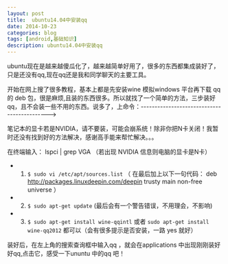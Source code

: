 ```yaml
---
layout: post
title:  ubuntu14.04中安装qq
date: 2014-10-23
categories: blog
tags: [android,基础知识]
description: ubuntu14.04中安装qq
---
```


ubuntu现在是越来越傻瓜化了，越来越简单好用了，很多的东西都集成装好了，只是还没有qq,现在qq还是我和同学聊天的主要工具。

<meta name='TTUNION_verify' content='58dde05395f28d15ad43fd59d5d30d5f'>

开始在网上搜了很多教程，基本上都是先安装wine 模拟windows 平台再下载 qq 的 deb 包，很是麻烦,且装的东西很多。所以就找了一个简单的方法，三步装好qq，且不会装一些不用的东西。说多了，上命令：-------------------------------------------->

笔记本的显卡若是NVIDIA，请不要装，可能会崩系统！除非你把N卡关闭！我暂时还没有找到好的方法解决，感谢高手能来帮忙解决。。。

在终端输入： lspci | grep VGA （若出现 NVIDIA 信息则电脑的显卡是N卡）

* 1. `$ sudo vi /etc/apt/sources.list` （   在最后加上以下一句代码：
            deb http://packages.linuxdeepin.com/deepin trusty main non-free universe   ）

* 2. `$ sudo apt-get update`  (最后会有一个警告错误，不用理会，不影响)

* 3. `$ sudo apt-get install wine-qqintl`  或者 `sudo apt-get install wine-qq2012`  都可以（会有很多提示是否安装，一路 yes 就好）

装好后，在左上角的搜索查询框中输入qq ，就会在applications 中出现刚刚装好好qq,点击它，感受一下ununtu 中的qq 吧！